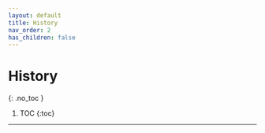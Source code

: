 ```yaml
---
layout: default
title: History
nav_order: 2
has_children: false
---
```

<!-- markdownlint-disable MD014 MD022 MD025 MD033 MD040 -->

# History
{: .no_toc }

1. TOC
{:toc}

---
